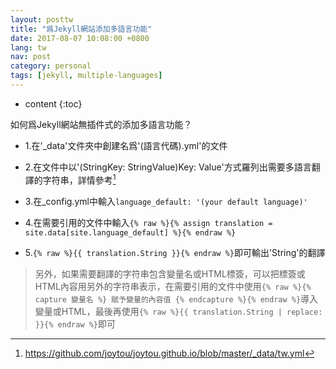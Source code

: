 ```yaml
---
layout: posttw
title: "爲Jekyll網站添加多語言功能"
date: 2017-08-07 10:08:00 +0800
lang: tw
nav: post
category: personal
tags: [jekyll, multiple-languages]
---
```


* content
{:toc}

如何爲Jekyll網站無插件式的添加多語言功能？
<!-- more -->

- 1.在'_data'文件夾中創建名爲'(語言代碼).yml'的文件

- 2.在文件中以'(StringKey: StringValue)Key: Value'方式羅列出需要多語言翻譯的字符串，詳情參考[^tw.yml]

- 3.在_config.yml中輸入```language_default: '(your default language)'```

- 4.在需要引用的文件中輸入```{% raw %}{% assign translation = site.data[site.language_default] %}{% endraw %}```

- 5.```{% raw %}{{ translation.String }}{% endraw %}```即可輸出'String'的翻譯

>另外，如果需要翻譯的字符串包含變量名或HTML標簽，可以把標簽或HTML內容用另外的字符串表示，在需要引用的文件中使用```{% raw %}{% capture 變量名 %} 賦予變量的內容值 {% endcapture %}{% endraw %}```導入變量或HTML，最後再使用```{% raw %}{{ translation.String | replace: }}{% endraw %}```即可

[^tw.yml]: https://github.com/joytou/joytou.github.io/blob/master/_data/tw.yml
